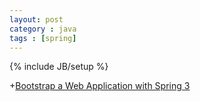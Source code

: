```yaml
---
layout: post
category : java
tags : [spring]
---
```

{% include JB/setup %}

+[Bootstrap a Web Application with Spring 3](http://www.baeldung.com/2011/10/20/bootstraping-a-web-application-with-spring-3-1-and-java-based-configuration-part-1/)

<!-- more -->



